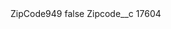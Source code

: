 <?xml version="1.0" encoding="UTF-8"?>
<CustomMetadata xmlns="http://soap.sforce.com/2006/04/metadata" xmlns:xsi="http://www.w3.org/2001/XMLSchema-instance" xmlns:xsd="http://www.w3.org/2001/XMLSchema">
    <label>ZipCode949</label>
    <protected>false</protected>
    <values>
        <field>Zipcode__c</field>
        <value xsi:type="xsd:string">17604</value>
    </values>
</CustomMetadata>
